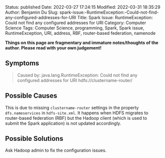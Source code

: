 Status: published
Date: 2022-03-27 17:24:15
Modified: 2022-03-31 18:35:29
Author: Benjamin Du
Slug: spark-issue:-RuntimeException:-Could-not-find-any-configured-addresses-for-URI
Title: Spark Issue: RuntimeException: Could not find any configured addresses for URI
Category: Computer Science
Tags: Computer Science, programming, Spark, Spark issue, RuntimeException, URI, address, RBF, router-based federation, namenode

**Things on this page are fragmentary and immature notes/thoughts of the author. Please read with your own judgement!**

## Symptoms

> Caused by: java.lang.RuntimeException: Could not find any configured addresses for URI hdfs://clustername-router/

## Possible Causes

This is due to missing `clustername-router` settings in the property `dfs.nameservices` in `hdfs-site.xml`.
It happens when HDFS migrates to router-based federation (RBF)
but the Hadoop client (which is used to submit the Spark application)
is not updated accordingly.

## Possible Solutions

Ask Hadoop admin to fix the configuration issues.


